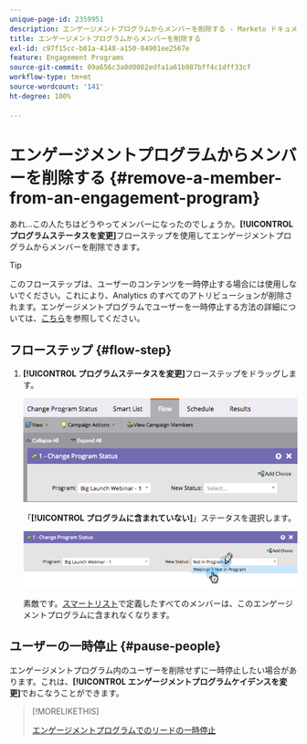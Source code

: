 ```yaml
---
unique-page-id: 2359951
description: エンゲージメントプログラムからメンバーを削除する - Marketo ドキュメント - 製品ドキュメント
title: エンゲージメントプログラムからメンバーを削除する
exl-id: c97f15cc-b01a-4148-a150-84901ee2567e
feature: Engagement Programs
source-git-commit: 09a656c3a0d0002edfa1a61b987bff4c1dff33cf
workflow-type: tm+mt
source-wordcount: '141'
ht-degree: 100%

---
```


# エンゲージメントプログラムからメンバーを削除する {#remove-a-member-from-an-engagement-program}

あれ...この人たちはどうやってメンバーになったのでしょうか。**[!UICONTROL プログラムステータスを変更]**&#x200B;フローステップを使用してエンゲージメントプログラムからメンバーを削除できます。

>[!TIP]
>
>このフローステップは、ユーザーのコンテンツを一時停止する場合には使用しないでください。これにより、Analytics のすべてのアトリビューションが削除されます。エンゲージメントプログラムでユーザーを一時停止する方法の詳細については、[こちら](/help/marketo/product-docs/email-marketing/drip-nurturing/using-engagement-programs/pause-people-in-an-engagement-program.md)を参照してください。

## フローステップ {#flow-step}

1. **[!UICONTROL プログラムステータスを変更]**&#x200B;フローステップをドラッグします。

   ![](assets/image2014-9-15-18-3a15-3a57.png)

   「**[!UICONTROL プログラムに含まれていない]**」ステータスを選択します。

   ![](assets/image2014-9-15-18-3a16-3a2.png)

   素敵です。[スマートリスト](/help/marketo/product-docs/core-marketo-concepts/smart-lists-and-static-lists/creating-a-smart-list/create-a-smart-list.md)で定義したすべてのメンバーは、このエンゲージメントプログラムに含まれなくなります。

## ユーザーの一時停止  {#pause-people}

エンゲージメントプログラム内のユーザーを削除せずに一時停止したい場合があります。これは、**[!UICONTROL エンゲージメントプログラムケイデンスを変更]**&#x200B;でおこなうことができます。

>[!MORELIKETHIS]
>
>[エンゲージメントプログラムでのリードの一時停止](/help/marketo/product-docs/email-marketing/drip-nurturing/using-engagement-programs/pause-people-in-an-engagement-program.md)
